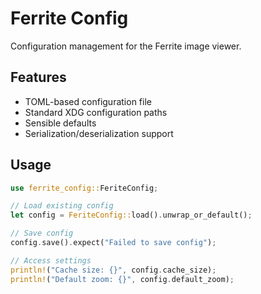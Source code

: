 # Ferrite Config

Configuration management for the Ferrite image viewer.

## Features
- TOML-based configuration file
- Standard XDG configuration paths
- Sensible defaults
- Serialization/deserialization support

## Usage

```rust
use ferrite_config::FeriteConfig;

// Load existing config
let config = FeriteConfig::load().unwrap_or_default();

// Save config
config.save().expect("Failed to save config");

// Access settings
println!("Cache size: {}", config.cache_size);
println!("Default zoom: {}", config.default_zoom);
```